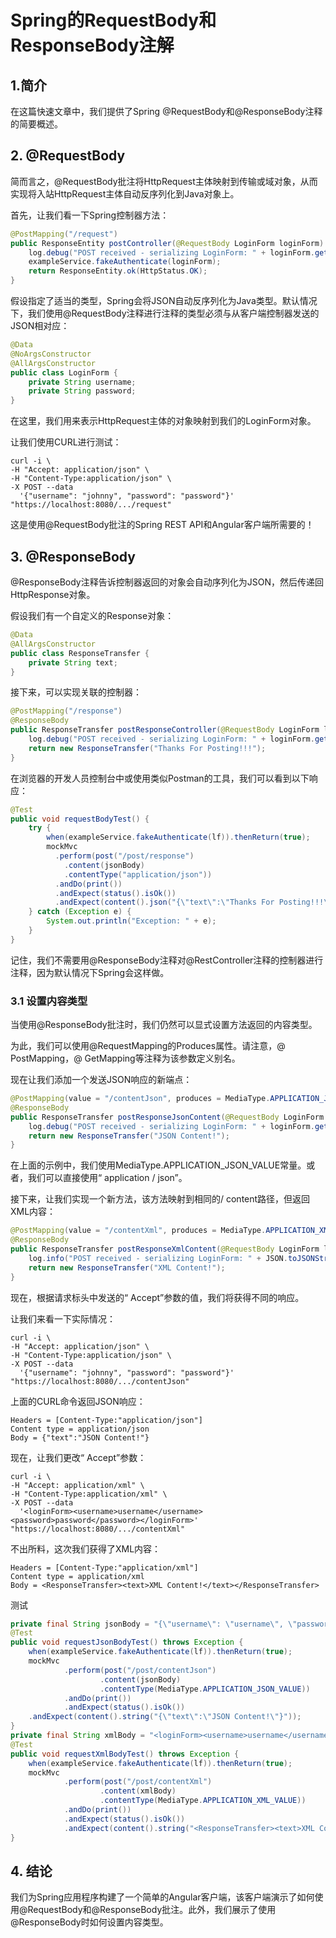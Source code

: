 # Spring的RequestBody和ResponseBody注解

## 1.简介
在这篇快速文章中，我们提供了Spring @RequestBody和@ResponseBody注释的简要概述。

## 2. @RequestBody
简而言之，@RequestBody批注将HttpRequest主体映射到传输或域对象，从而实现将入站HttpRequest主体自动反序列化到Java对象上。


首先，让我们看一下Spring控制器方法：

```java
@PostMapping("/request")
public ResponseEntity postController(@RequestBody LoginForm loginForm) {
    log.debug("POST received - serializing LoginForm: " + loginForm.getPassword() + " " + loginForm.getUsername());
    exampleService.fakeAuthenticate(loginForm);
    return ResponseEntity.ok(HttpStatus.OK);
}
```

假设指定了适当的类型，Spring会将JSON自动反序列化为Java类型。默认情况下，我们使用@RequestBody注释进行注释的类型必须与从客户端控制器发送的JSON相对应：

```java
@Data
@NoArgsConstructor
@AllArgsConstructor
public class LoginForm {
    private String username;
    private String password;
}
```

在这里，我们用来表示HttpRequest主体的对象映射到我们的LoginForm对象。

让我们使用CURL进行测试：

```shell
curl -i \
-H "Accept: application/json" \
-H "Content-Type:application/json" \
-X POST --data 
  '{"username": "johnny", "password": "password"}' "https://localhost:8080/.../request"
```

这是使用@RequestBody批注的Spring REST API和Angular客户端所需要的！

## 3. @ResponseBody
@ResponseBody注释告诉控制器返回的对象会自动序列化为JSON，然后传递回HttpResponse对象。

假设我们有一个自定义的Response对象：

```java
@Data
@AllArgsConstructor
public class ResponseTransfer {
    private String text;
}
```

接下来，可以实现关联的控制器：

```java
@PostMapping("/response")
@ResponseBody
public ResponseTransfer postResponseController(@RequestBody LoginForm loginForm) {
    log.debug("POST received - serializing LoginForm: " + loginForm.getPassword() + " " + loginForm.getUsername());
    return new ResponseTransfer("Thanks For Posting!!!");
}
```

在浏览器的开发人员控制台中或使用类似Postman的工具，我们可以看到以下响应：

```java
@Test
public void requestBodyTest() {
    try {
        when(exampleService.fakeAuthenticate(lf)).thenReturn(true);
        mockMvc
          .perform(post("/post/response")
            .content(jsonBody)
            .contentType("application/json"))
          .andDo(print())
          .andExpect(status().isOk())
          .andExpect(content().json("{\"text\":\"Thanks For Posting!!!\"}"));
    } catch (Exception e) {
        System.out.println("Exception: " + e);
    }
}
```

记住，我们不需要用@ResponseBody注释对@RestController注释的控制器进行注释，因为默认情况下Spring会这样做。

### 3.1 设置内容类型
当使用@ResponseBody批注时，我们仍然可以显式设置方法返回的内容类型。

为此，我们可以使用@RequestMapping的Produces属性。请注意，@ PostMapping，@ GetMapping等注释为该参数定义别名。


现在让我们添加一个发送JSON响应的新端点：

```java
@PostMapping(value = "/contentJson", produces = MediaType.APPLICATION_JSON_VALUE)
@ResponseBody
public ResponseTransfer postResponseJsonContent(@RequestBody LoginForm loginForm) {
    log.debug("POST received - serializing LoginForm: " + loginForm.getPassword() + " " + loginForm.getUsername());
    return new ResponseTransfer("JSON Content!");
}
```

在上面的示例中，我们使用MediaType.APPLICATION_JSON_VALUE常量。或者，我们可以直接使用“ application / json”。

接下来，让我们实现一个新方法，该方法映射到相同的/ content路径，但返回XML内容：

```java
@PostMapping(value = "/contentXml", produces = MediaType.APPLICATION_XML_VALUE)
@ResponseBody
public ResponseTransfer postResponseXmlContent(@RequestBody LoginForm loginForm) {
    log.info("POST received - serializing LoginForm: " + JSON.toJSONString(loginForm));
    return new ResponseTransfer("XML Content!");
}
```

现在，根据请求标头中发送的“ Accept”参数的值，我们将获得不同的响应。

让我们来看一下实际情况：

```shell
curl -i \ 
-H "Accept: application/json" \ 
-H "Content-Type:application/json" \ 
-X POST --data 
  '{"username": "johnny", "password": "password"}' "https://localhost:8080/.../contentJson"
```



上面的CURL命令返回JSON响应：

    Headers = [Content-Type:"application/json"]
    Content type = application/json
    Body = {"text":"JSON Content!"}
现在，让我们更改“ Accept”参数：

```shell
curl -i \
-H "Accept: application/xml" \
-H "Content-Type:application/xml" \
-X POST --data
  '<loginForm><username>username</username><password>password</password></loginForm>' "https://localhost:8080/.../contentXml"
```



不出所料，这次我们获得了XML内容：

    Headers = [Content-Type:"application/xml"]
    Content type = application/xml
    Body = <ResponseTransfer><text>XML Content!</text></ResponseTransfer>
测试

```java
private final String jsonBody = "{\"username\": \"username\", \"password\": \"password\"}";
@Test
public void requestJsonBodyTest() throws Exception {
    when(exampleService.fakeAuthenticate(lf)).thenReturn(true);
    mockMvc
            .perform(post("/post/contentJson")
                    .content(jsonBody)
                    .contentType(MediaType.APPLICATION_JSON_VALUE))
            .andDo(print())
            .andExpect(status().isOk())
    .andExpect(content().string("{\"text\":\"JSON Content!\"}"));
}
private final String xmlBody = "<loginForm><username>username</username><password>password</password></loginForm>";
@Test
public void requestXmlBodyTest() throws Exception {
    when(exampleService.fakeAuthenticate(lf)).thenReturn(true);
    mockMvc
            .perform(post("/post/contentXml")
                    .content(xmlBody)
                    .contentType(MediaType.APPLICATION_XML_VALUE))
            .andDo(print())
            .andExpect(status().isOk())
            .andExpect(content().string("<ResponseTransfer><text>XML Content!</text></ResponseTransfer>"));
}
```

## 4. 结论

   我们为Spring应用程序构建了一个简单的Angular客户端，该客户端演示了如何使用@RequestBody和@ResponseBody批注。此外，我们展示了使用@ResponseBody时如何设置内容类型。